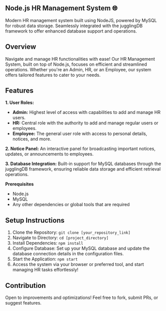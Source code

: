 ## Node.js HR Management System 🌐
Modern HR management system built using NodeJS, powered by MySQL for robust data storage. Seamlessly integrated with the jugglingDB framework to offer enhanced database support and operations.

## Overview
Navigate and manage HR functionalities with ease! Our HR Management System, built on top of Node.js, focuses on efficient and streamlined operations. Whether you're an Admin, HR, or an Employee, our system offers tailored features to cater to your needs.

## Features
**1. User Roles:**
* **Admin:** Highest level of access with capabilities to add and manage HR users.
* **HR:** Central role with the authority to add and manage regular users or employees.
* **Employee:** The general user role with access to personal details, notices, and more.

**2. Notice Panel:** An interactive panel for broadcasting important notices, updates, or announcements to employees.

**3. Database Integration:** Built-in support for MySQL databases through the jugglingDB framework, ensuring reliable data storage and efficient retrieval operations.

**Prerequisites**
* Node.js
* MySQL
* Any other dependencies or global tools that are required

## Setup Instructions
1. Clone the Repository: `git clone [your_repository_link]`
2. Navigate to Directory: `cd [project_directory]`
3. Install Dependencies: `npm install`
4. Configure Database: Set up your MySQL database and update the database connection details in the configuration files.
5. Start the Application: `npm start`
6. Access the system via your browser or preferred tool, and start managing HR tasks effortlessly!

## Contribution
Open to improvements and optimizations! Feel free to fork, submit PRs, or suggest features.
